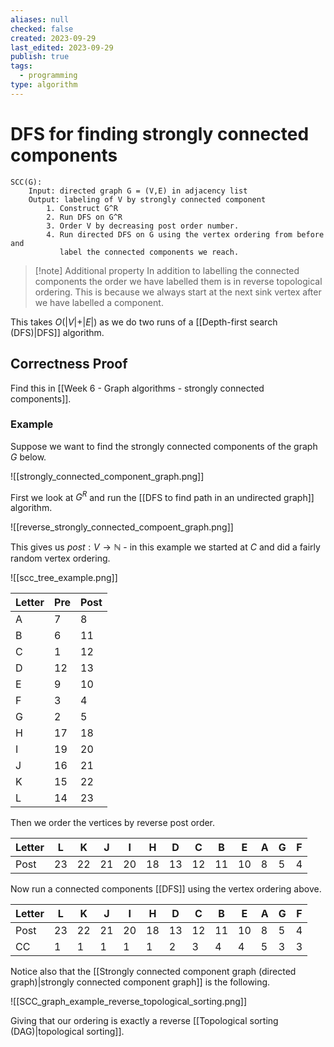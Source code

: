 ```yaml
---
aliases: null
checked: false
created: 2023-09-29
last_edited: 2023-09-29
publish: true
tags:
  - programming
type: algorithm
---
```

# DFS for finding strongly connected components

```pseudocode
SCC(G):
	Input: directed graph G = (V,E) in adjacency list
	Output: labeling of V by strongly connected component
		1. Construct G^R
		2. Run DFS on G^R
		3. Order V by decreasing post order number.
		4. Run directed DFS on G using the vertex ordering from before and
		   label the connected components we reach.
```

>[!note] Additional property
>In addition to labelling the connected components the order we have labelled them is in reverse topological ordering. This is because we always start at the next sink vertex after we have labelled a component.

This takes $O(\vert V \vert + \vert E \vert)$ as we do two runs of a [[Depth-first search (DFS)|DFS]] algorithm.

## Correctness Proof

Find this in [[Week 6 - Graph algorithms - strongly connected components]].

### Example

Suppose we want to find the strongly connected components of the graph $G$ below.

![[strongly_connected_component_graph.png]]

First we look at $G^R$ and run the [[DFS to find path in an undirected graph]] algorithm.

![[reverse_strongly_connected_compoent_graph.png]]

This gives us $post : V \rightarrow \mathbb{N}$ - in this example we started at $C$ and did a fairly random vertex ordering.

![[scc_tree_example.png]]

| Letter | Pre | Post |
| ------ | --- | ---- |
| A      | 7   | 8    |
| B      | 6   | 11   |
| C      | 1   | 12   |
| D      | 12  | 13   |
| E      | 9   | 10   |
| F      | 3   | 4    |
| G      | 2   | 5    |
| H      | 17  | 18   |
| I      | 19  | 20   |
| J      | 16  | 21   |
| K      | 15  | 22   |
| L      | 14  | 23     |

Then we order the vertices by reverse post order.

| Letter | L   | K   | J   | I   | H   | D   | C   | B   | E   | A   | G   | F   |
| ------ | --- | --- | --- | --- | --- | --- | --- | --- | --- | --- | --- | --- |
| Post   | 23  | 22  | 21  | 20  | 18  | 13  | 12  | 11  | 10  | 8   | 5   | 4   |

Now run a connected components [[DFS]] using the vertex ordering above.

| Letter | L   | K   | J   | I   | H   | D   | C   | B   | E   | A   | G   | F   |
| ------ | --- | --- | --- | --- | --- | --- | --- | --- | --- | --- | --- | --- |
| Post   | 23  | 22  | 21  | 20  | 18  | 13  | 12  | 11  | 10  | 8   | 5   | 4   |
| CC     | 1   | 1   | 1   | 1   | 1   | 2   | 3   | 4   | 4   | 5   | 3   | 3    |

Notice also that the [[Strongly connected component graph (directed graph)|strongly connected component graph]] is the following.

![[SCC_graph_example_reverse_topological_sorting.png]]

Giving that our ordering is exactly a reverse [[Topological sorting (DAG)|topological sorting]].
